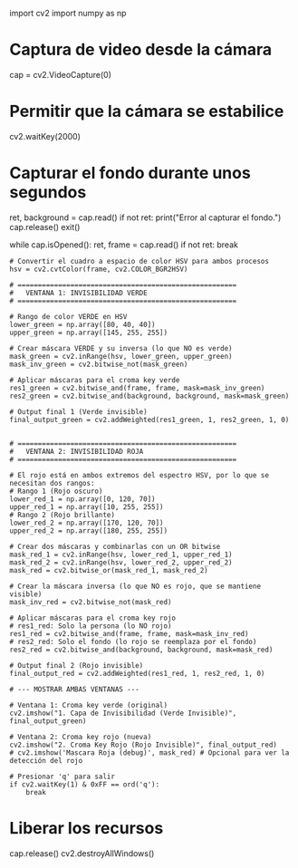 import cv2
import numpy as np

# Captura de video desde la cámara
cap = cv2.VideoCapture(0)
# Permitir que la cámara se estabilice
cv2.waitKey(2000)
# Capturar el fondo durante unos segundos
ret, background = cap.read()
if not ret:
    print("Error al capturar el fondo.")
    cap.release()
    exit()

while cap.isOpened():
    ret, frame = cap.read()
    if not ret:
        break
        
    # Convertir el cuadro a espacio de color HSV para ambos procesos
    hsv = cv2.cvtColor(frame, cv2.COLOR_BGR2HSV)
    
    # ======================================================
    #   VENTANA 1: INVISIBILIDAD VERDE
    # ======================================================
    
    # Rango de color VERDE en HSV
    lower_green = np.array([80, 40, 40])
    upper_green = np.array([145, 255, 255])
    
    # Crear máscara VERDE y su inversa (lo que NO es verde)
    mask_green = cv2.inRange(hsv, lower_green, upper_green)
    mask_inv_green = cv2.bitwise_not(mask_green)
    
    # Aplicar máscaras para el croma key verde
    res1_green = cv2.bitwise_and(frame, frame, mask=mask_inv_green)
    res2_green = cv2.bitwise_and(background, background, mask=mask_green)
    
    # Output final 1 (Verde invisible)
    final_output_green = cv2.addWeighted(res1_green, 1, res2_green, 1, 0)
    
    
    # ======================================================
    #   VENTANA 2: INVISIBILIDAD ROJA
    # ======================================================
    
    # El rojo está en ambos extremos del espectro HSV, por lo que se necesitan dos rangos:
    # Rango 1 (Rojo oscuro)
    lower_red_1 = np.array([0, 120, 70])
    upper_red_1 = np.array([10, 255, 255])
    # Rango 2 (Rojo brillante)
    lower_red_2 = np.array([170, 120, 70])
    upper_red_2 = np.array([180, 255, 255])
    
    # Crear dos máscaras y combinarlas con un OR bitwise
    mask_red_1 = cv2.inRange(hsv, lower_red_1, upper_red_1)
    mask_red_2 = cv2.inRange(hsv, lower_red_2, upper_red_2)
    mask_red = cv2.bitwise_or(mask_red_1, mask_red_2)
    
    # Crear la máscara inversa (lo que NO es rojo, que se mantiene visible)
    mask_inv_red = cv2.bitwise_not(mask_red)

    # Aplicar máscaras para el croma key rojo
    # res1_red: Solo la persona (lo NO rojo)
    res1_red = cv2.bitwise_and(frame, frame, mask=mask_inv_red)
    # res2_red: Solo el fondo (lo rojo se reemplaza por el fondo)
    res2_red = cv2.bitwise_and(background, background, mask=mask_red)
    
    # Output final 2 (Rojo invisible)
    final_output_red = cv2.addWeighted(res1_red, 1, res2_red, 1, 0)
    
    # --- MOSTRAR AMBAS VENTANAS ---
    
    # Ventana 1: Croma key verde (original)
    cv2.imshow("1. Capa de Invisibilidad (Verde Invisible)", final_output_green)
    
    # Ventana 2: Croma key rojo (nueva)
    cv2.imshow("2. Croma Key Rojo (Rojo Invisible)", final_output_red)
    # cv2.imshow('Mascara Roja (debug)', mask_red) # Opcional para ver la detección del rojo

    # Presionar 'q' para salir
    if cv2.waitKey(1) & 0xFF == ord('q'):
        break

# Liberar los recursos
cap.release()
cv2.destroyAllWindows()
